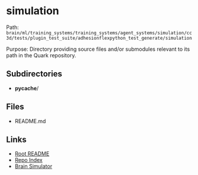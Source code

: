 # simulation

Path: `brain/ml/training_systems/training_systems/agent_systems/simulation/cc3d/tests/plugin_test_suite/adhesionflexpython_test_generate/simulation`

Purpose: Directory providing source files and/or submodules relevant to its path in the Quark repository.

## Subdirectories
- __pycache__/

## Files
- README.md

## Links
- [Root README](../../../../../../../../../../README.md)
- [Repo Index](../../../../../../../../../../repo_index.json)
- [Brain Simulator](../../../../../../../../../../brain/architecture/brain_simulator.py)
